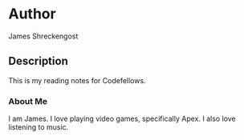 # Author 
James Shreckengost

## Description
This is my reading notes for Codefellows.

### About Me
I am James. I love playing video games, specifically Apex. I also love listening to music.
